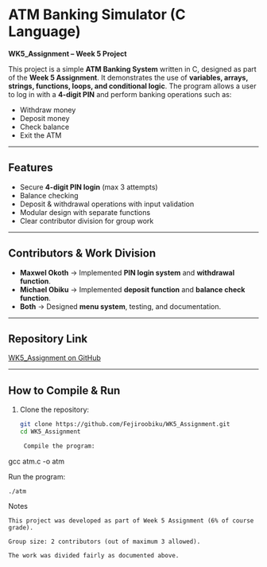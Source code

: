# ATM Banking Simulator (C Language)
**WK5_Assignment – Week 5 Project**

This project is a simple **ATM Banking System** written in C, designed as part of the **Week 5 Assignment**.
It demonstrates the use of **variables, arrays, strings, functions, loops, and conditional logic**.
The program allows a user to log in with a **4-digit PIN** and perform banking operations such as:

- Withdraw money
- Deposit money
- Check balance
- Exit the ATM

---

## Features
- Secure **4-digit PIN login** (max 3 attempts)
- Balance checking
- Deposit & withdrawal operations with input validation
- Modular design with separate functions
- Clear contributor division for group work

---

## Contributors & Work Division
- **Maxwel Okoth** → Implemented **PIN login system** and **withdrawal function**.
- **Michael Obiku** → Implemented **deposit function** and **balance check function**.
- **Both** → Designed **menu system**, testing, and documentation.

---

## Repository Link
[WK5_Assignment on GitHub](https://github.com/Fejiroobiku/WK5_Assignment)

---

## How to Compile & Run
1. Clone the repository:
   ```bash
   git clone https://github.com/Fejiroobiku/WK5_Assignment.git
   cd WK5_Assignment

    Compile the program:

gcc atm.c -o atm

Run the program:

    ./atm

Notes

    This project was developed as part of Week 5 Assignment (6% of course grade).

    Group size: 2 contributors (out of maximum 3 allowed).

    The work was divided fairly as documented above.
